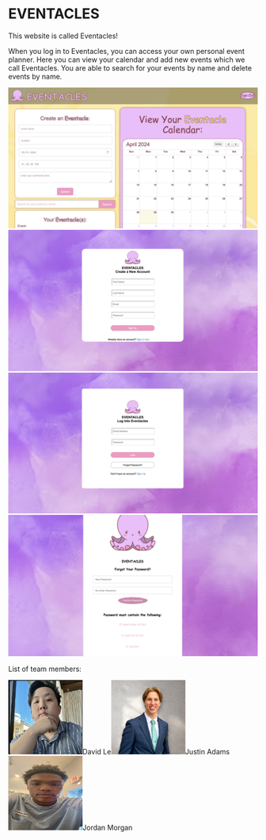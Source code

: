 # EVENTACLES

This website is called Eventacles!

When you log in to Eventacles, you can access your own personal event planner. Here you can view your calendar and add new events which we call Eventacles. You are able to search for your events by name and delete events by name.


<img src="./frontend/images/mainPage.jpeg">

<img src="./frontend/images/createAccount.jpeg">

<img src="./frontend/images/login.jpeg">

<img src="./frontend/images/forgotPW.jpeg">


List of team members:


<p><img src="./frontend/images/davidPic.png" height="150" width="150">David Le<img src="./frontend/images/justinPic.png" height="150" width="150">Justin Adams<img src="./frontend/images/jordanPic.png" height="150" width="150">Jordan Morgan</p>


